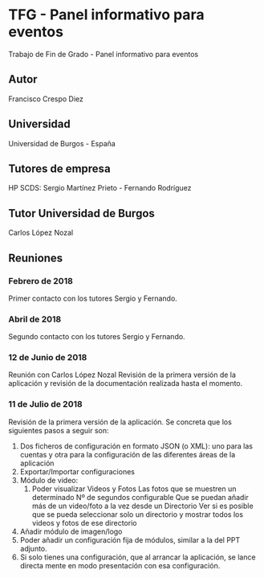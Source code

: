 # TFG - Panel informativo para eventos
Trabajo de Fin de Grado - Panel informativo para eventos
## Autor
Francisco Crespo Diez
## Universidad
Universidad de Burgos - España
## Tutores de empresa
HP SCDS: Sergio Martínez Prieto - Fernando Rodríguez
## Tutor Universidad de Burgos
Carlos López Nozal
## Reuniones
### Febrero de 2018
Primer contacto con los tutores Sergio y Fernando.
### Abril de 2018
Segundo contacto con los tutores Sergio y Fernando.
### 12 de Junio de 2018
Reunión con Carlos López Nozal
Revisión de la primera versión de la aplicación y revisión de la documentación realizada hasta el momento.
### 11 de Julio de 2018
Revisión de la primera versión de la aplicación. Se concreta que los siguientes pasos a seguir son:
1. Dos ficheros de configuración en formato JSON (o XML): uno para las cuentas y otra para la configuración de las diferentes áreas de la aplicación
2. Exportar/Importar configuraciones
3. Módulo de video:
    1. Poder visualizar Videos y Fotos
        Las fotos que se muestren un determinado Nº de segundos configurable
        Que se puedan añadir más de un video/foto a la vez desde un Directorio
        Ver si  es posible que se pueda seleccionar solo un directorio y mostrar todos los videos y fotos de ese directorio
4. Añadir módulo de imagen/logo
5. Poder añadir un configuración fija de módulos,  similar a la del PPT adjunto.
6. Si solo tienes una configuración, que al arrancar la aplicación, se lance directa mente en modo presentación con esa configuración.